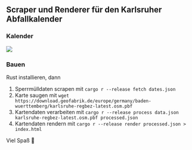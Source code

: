 ## Scraper und Renderer für den Karlsruher Abfallkalender


### Kalender

<a href="https://matze.github.io/abfallkalender" rel="Hier klicken für den Kalender"><img src="https://matze.github.io/abfallkalender/image.png"/></a>


### Bauen

Rust installieren, dann

1. Sperrmülldaten scrapen mit `cargo r --release fetch dates.json`
2. Karte saugen mit `wget https://download.geofabrik.de/europe/germany/baden-wuerttemberg/karlsruhe-regbez-latest.osm.pbf`
3. Kartendaten verarbeiten mit `cargo r --release process data.json karlsruhe-regbez-latest.osm.pbf processed.json`
4. Kartendaten rendern mit `cargo r --release render processed.json > index.html`

Viel Spaß 👋
